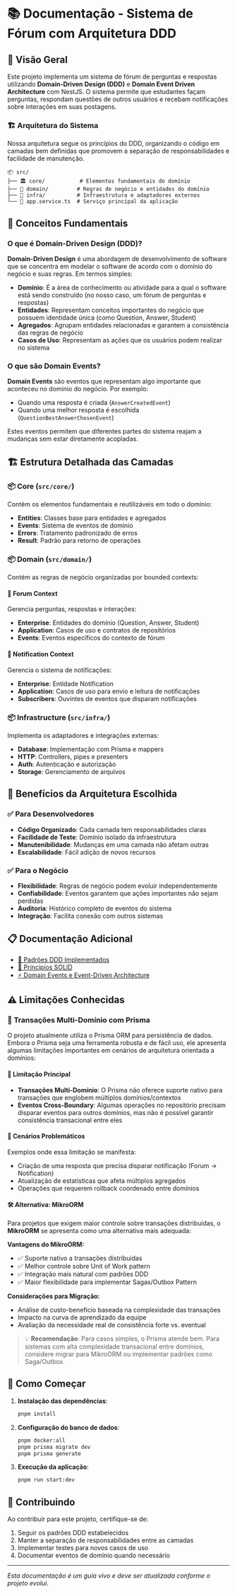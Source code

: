 # 📚 Documentação - Sistema de Fórum com Arquitetura DDD

## 🎯 Visão Geral

Este projeto implementa um sistema de fórum de perguntas e respostas utilizando **Domain-Driven Design (DDD)** e **Domain Event Driven Architecture** com NestJS. O sistema permite que estudantes façam perguntas, respondam questões de outros usuários e recebam notificações sobre interações em suas postagens.

### 🏗️ Arquitetura do Sistema

Nossa arquitetura segue os princípios do DDD, organizando o código em camadas bem definidas que promovem a separação de responsabilidades e facilidade de manutenção.

```
📦 src/
├── 🏛️ core/           # Elementos fundamentais do domínio
├── 🎯 domain/         # Regras de negócio e entidades do domínio  
├── 🔧 infra/          # Infraestrutura e adaptadores externos
└── 📄 app.service.ts  # Serviço principal da aplicação
```

## 🎨 Conceitos Fundamentais

### O que é Domain-Driven Design (DDD)?

**Domain-Driven Design** é uma abordagem de desenvolvimento de software que se concentra em modelar o software de acordo com o domínio do negócio e suas regras. Em termos simples:

- **Domínio**: É a área de conhecimento ou atividade para a qual o software está sendo construído (no nosso caso, um fórum de perguntas e respostas)
- **Entidades**: Representam conceitos importantes do negócio que possuem identidade única (como Question, Answer, Student)
- **Agregados**: Agrupam entidades relacionadas e garantem a consistência das regras de negócio
- **Casos de Uso**: Representam as ações que os usuários podem realizar no sistema

### O que são Domain Events?

**Domain Events** são eventos que representam algo importante que aconteceu no domínio do negócio. Por exemplo:
- Quando uma resposta é criada (`AnswerCreatedEvent`)
- Quando uma melhor resposta é escolhida (`QuestionBestAnswerChosenEvent`)

Estes eventos permitem que diferentes partes do sistema reajam a mudanças sem estar diretamente acopladas.

## 🏗️ Estrutura Detalhada das Camadas

### 📦 Core (`src/core/`)
Contém os elementos fundamentais e reutilizáveis em todo o domínio:

- **Entities**: Classes base para entidades e agregados
- **Events**: Sistema de eventos de domínio
- **Errors**: Tratamento padronizado de erros
- **Result**: Padrão para retorno de operações

### 📦 Domain (`src/domain/`)
Contém as regras de negócio organizadas por bounded contexts:

#### 🎯 Forum Context
Gerencia perguntas, respostas e interações:
- **Enterprise**: Entidades do domínio (Question, Answer, Student)
- **Application**: Casos de uso e contratos de repositórios
- **Events**: Eventos específicos do contexto de fórum

#### 📢 Notification Context  
Gerencia o sistema de notificações:
- **Enterprise**: Entidade Notification
- **Application**: Casos de uso para envio e leitura de notificações
- **Subscribers**: Ouvintes de eventos que disparam notificações

### 📦 Infrastructure (`src/infra/`)
Implementa os adaptadores e integrações externas:

- **Database**: Implementação com Prisma e mappers
- **HTTP**: Controllers, pipes e presenters
- **Auth**: Autenticação e autorização
- **Storage**: Gerenciamento de arquivos

## 🚀 Benefícios da Arquitetura Escolhida

### ✅ Para Desenvolvedores
- **Código Organizado**: Cada camada tem responsabilidades claras
- **Facilidade de Teste**: Domínio isolado da infraestrutura
- **Manutenibilidade**: Mudanças em uma camada não afetam outras
- **Escalabilidade**: Fácil adição de novos recursos

### ✅ Para o Negócio
- **Flexibilidade**: Regras de negócio podem evoluir independentemente
- **Confiabilidade**: Eventos garantem que ações importantes não sejam perdidas
- **Auditoria**: Histórico completo de eventos do sistema
- **Integração**: Facilita conexão com outros sistemas

## 📋 Documentação Adicional

- [📐 Padrões DDD Implementados](./ddd-patterns.md)
- [🎯 Princípios SOLID](./solid-principles.md)  
- [⚡ Domain Events e Event-Driven Architecture](./domain-events.md)

## ⚠️ Limitações Conhecidas

### 🔧 Transações Multi-Domínio com Prisma

O projeto atualmente utiliza o Prisma ORM para persistência de dados. Embora o Prisma seja uma ferramenta robusta e de fácil uso, ele apresenta algumas limitações importantes em cenários de arquitetura orientada a domínios:

#### 🚫 Limitação Principal
- **Transações Multi-Domínio**: O Prisma não oferece suporte nativo para transações que englobem múltiplos domínios/contextos
- **Eventos Cross-Boundary**: Algumas operações no repositório precisam disparar eventos para outros domínios, mas não é possível garantir consistência transacional entre eles

#### 🔄 Cenários Problemáticos
Exemplos onde essa limitação se manifesta:
- Criação de uma resposta que precisa disparar notificação (Forum → Notification)
- Atualização de estatísticas que afeta múltiplos agregados
- Operações que requerem rollback coordenado entre domínios

#### 🛠️ Alternativa: MikroORM
Para projetos que exigem maior controle sobre transações distribuídas, o **MikroORM** se apresenta como uma alternativa mais adequada:

**Vantagens do MikroORM:**
- ✅ Suporte nativo a transações distribuídas
- ✅ Melhor controle sobre Unit of Work pattern
- ✅ Integração mais natural com padrões DDD
- ✅ Maior flexibilidade para implementar Sagas/Outbox Pattern

**Considerações para Migração:**
- Análise de custo-benefício baseada na complexidade das transações
- Impacto na curva de aprendizado da equipe
- Avaliação da necessidade real de consistência forte vs. eventual

> 💡 **Recomendação**: Para casos simples, o Prisma atende bem. Para sistemas com alta complexidade transacional entre domínios, considere migrar para MikroORM ou implementar padrões como Saga/Outbox.

## 🔧 Como Começar

1. **Instalação das dependências**:
   ```bash
   pnpm install
   ```

2. **Configuração do banco de dados**:
   ```bash
   pnpm docker:all
   pnpm prisma migrate dev
   pnpm prisma generate   
   ```

3. **Execução da aplicação**:
   ```bash
   pnpm run start:dev
   ```

## 🤝 Contribuindo

Ao contribuir para este projeto, certifique-se de:

1. Seguir os padrões DDD estabelecidos
2. Manter a separação de responsabilidades entre as camadas
3. Implementar testes para novos casos de uso
4. Documentar eventos de domínio quando necessário

---

*Esta documentação é um guia vivo e deve ser atualizada conforme o projeto evolui.*
